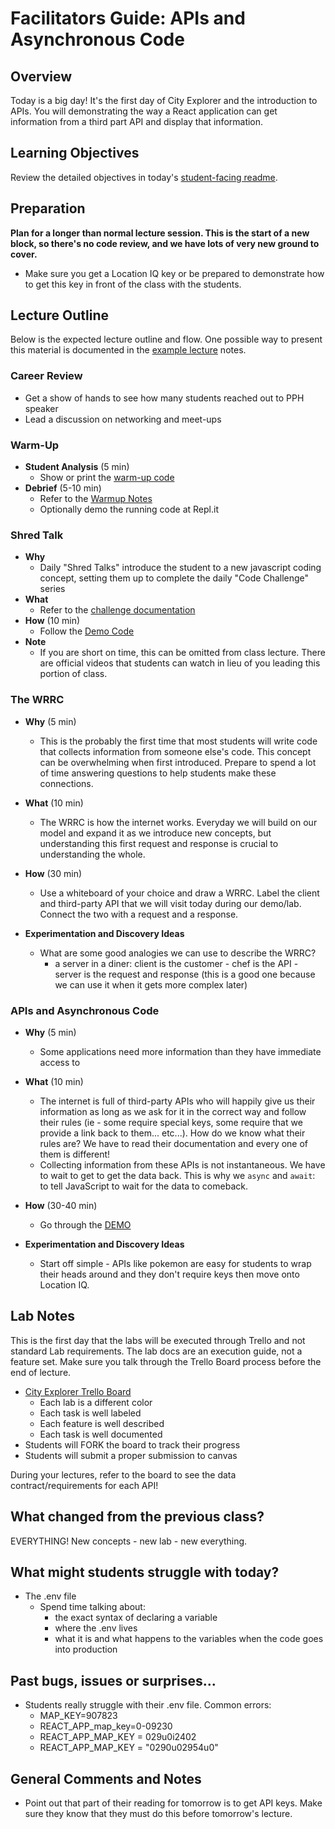 # Facilitators Guide: APIs and Asynchronous Code

## Overview

Today is a big day! It's the first day of City Explorer and the introduction to APIs. You will demonstrating the way a React application can get information from a third part API and display that information. 

## Learning Objectives

Review the detailed objectives in today's [student-facing readme](../README.md).

## Preparation

**Plan for a longer than normal lecture session. This is the start of a new block, so there's no code review, and we have lots of very new ground to cover.**

  - Make sure you get a Location IQ key or be prepared to demonstrate how to get this key in front of the class with the students.


## Lecture Outline

Below is the expected lecture outline and flow. One possible way to present this material is documented in the [example lecture](../facilitator/LECTURE-EXAMPLE.md) notes.

### Career Review 

- Get a show of hands to see how many students reached out to PPH speaker
- Lead a discussion on networking and meet-ups

### Warm-Up

- **Student Analysis** (5 min)
  - Show or print the [warm-up code](../warm-up/warm-up.md)
- **Debrief** (5-10 min)
  - Refer to the [Warmup Notes](../warm-up/NOTES.md)
  - Optionally demo the running code at Repl.it

### Shred Talk

- **Why**
  - Daily "Shred Talks" introduce the student to a new javascript coding concept, setting them up to complete the daily "Code Challenge" series
- **What**
  - Refer to the [challenge documentation](../challenges/README.md)
- **How** (10 min)
  - Follow the [Demo Code](../challenges/DEMO.md)
- **Note**
  - If you are short on time, this can be omitted from class lecture. There are official videos that students can watch in lieu of you leading this portion of class.


### The WRRC

- **Why** (5 min)

  - This is the probably the first time that most students will write code that collects information from someone else's code. This concept can be overwhelming when first introduced. Prepare to spend a lot of time answering questions to help students make these connections.

- **What** (10 min)

  - The WRRC is how the internet works. Everyday we will build on our model and expand it as we introduce new concepts, but understanding this first request and response is crucial to understanding the whole. 

- **How** (30 min)

  - Use a whiteboard of your choice and draw a WRRC. Label the client and third-party API that we will visit today during our demo/lab. Connect the two with a request and a response. 

- **Experimentation and Discovery Ideas**

  - What are some good analogies we can use to describe the WRRC? 
    - a server in a diner: client is the customer - chef is the API - server is the request and response (this is a good one because we can use it when it gets more complex later)


### APIs and Asynchronous Code

- **Why** (5 min)
  - Some applications need more information than they have immediate access to

- **What** (10 min)
  - The internet is full of third-party APIs who will happily give us their information as long as we ask for it in the correct way and follow their rules (ie - some require special keys, some require that we provide a link back to them... etc...). How do we know what their rules are? We have to read their documentation and every one of them is different!
  - Collecting information from these APIs is not instantaneous. We have to wait to get to get the data back. This is why we `async` and `await`: to tell JavaScript to wait for the data to comeback. 

- **How** (30-40 min)
  - Go through the [DEMO](../demo)

- **Experimentation and Discovery Ideas**
  - Start off simple - APIs like pokemon are easy for students to wrap their heads around and they don't require keys then move onto Location IQ.


## Lab Notes

This is the first day that the labs will be executed through Trello and not standard Lab requirements. The lab docs are an execution guide, not a feature set. Make sure you talk through the Trello Board process before the end of lecture.

- [City Explorer Trello Board](https://trello.com/b/ZmD87LCC)
  - Each lab is a different color
  - Each task is well labeled
  - Each feature is well described
  - Each task is well documented
- Students will FORK the board to track their progress
- Students will submit a proper submission to canvas

During your lectures, refer to the board to see the data contract/requirements for each API!


## What changed from the previous class?

EVERYTHING! New concepts - new lab - new everything.

## What might students struggle with today?

- The .env file
  - Spend time talking about:
    - the exact syntax of declaring a variable
    - where the .env lives
    - what it is and what happens to the variables when the code goes into production

## Past bugs, issues or surprises...

- Students really struggle with their .env file. Common errors:
  - MAP_KEY=907823
  - REACT_APP_map_key=0-09230
  - REACT_APP_MAP_KEY = 029u0i2402
  - REACT_APP_MAP_KEY = "0290u02954u0"

## General Comments and Notes

- Point out that part of their reading for tomorrow is to get API keys. Make sure they know that they must do this before tomorrow's lecture.
